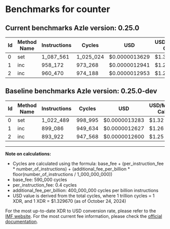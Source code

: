 # Benchmarks for counter

## Current benchmarks Azle version: 0.25.0

| Id  | Method Name | Instructions | Cycles    | USD           | USD/Million Calls | Change                           |
| --- | ----------- | ------------ | --------- | ------------- | ----------------- | -------------------------------- |
| 0   | set         | 1_087_561    | 1_025_024 | $0.0000013629 | $1.36             | <font color="red">+65_072</font> |
| 1   | inc         | 958_172      | 973_268   | $0.0000012941 | $1.29             | <font color="red">+59_086</font> |
| 2   | inc         | 960_470      | 974_188   | $0.0000012953 | $1.29             | <font color="red">+66_548</font> |

## Baseline benchmarks Azle version: 0.25.0-dev

| Id  | Method Name | Instructions | Cycles  | USD           | USD/Million Calls |
| --- | ----------- | ------------ | ------- | ------------- | ----------------- |
| 0   | set         | 1_022_489    | 998_995 | $0.0000013283 | $1.32             |
| 1   | inc         | 899_086      | 949_634 | $0.0000012627 | $1.26             |
| 2   | inc         | 893_922      | 947_568 | $0.0000012600 | $1.25             |

---

**Note on calculations:**

- Cycles are calculated using the formula: base_fee + (per_instruction_fee \* number_of_instructions) + (additional_fee_per_billion \* floor(number_of_instructions / 1_000_000_000))
- base_fee: 590_000 cycles
- per_instruction_fee: 0.4 cycles
- additional_fee_per_billion: 400_000_000 cycles per billion instructions
- USD value is derived from the total cycles, where 1 trillion cycles = 1 XDR, and 1 XDR = $1.329670 (as of October 24, 2024)

For the most up-to-date XDR to USD conversion rate, please refer to the [IMF website](https://www.imf.org/external/np/fin/data/rms_sdrv.aspx).
For the most current fee information, please check the [official documentation](https://internetcomputer.org/docs/current/developer-docs/gas-cost#execution).
